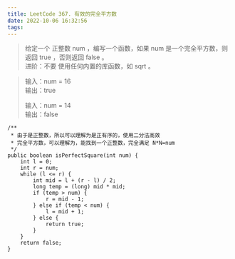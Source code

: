```yaml
---
title: LeetCode 367. 有效的完全平方数
date: 2022-10-06 16:32:56
tags:
---
```


> 给定一个 正整数 num ，编写一个函数，如果 num 是一个完全平方数，则返回 true ，否则返回 false 。   
> 进阶：不要 使用任何内置的库函数，如 sqrt 。  
> 
>

<!--more-->

> 输入：num = 16   
> 输出：true
> 
> 
> 输入：num = 14  
> 输出：false
>

~~~
/**
 * 由于是正整数，所以可以理解为是正有序的，使用二分法高效
 * 完全平方数，可以理解为，能找到一个正整数，完全满足 N*N=num
 */
public boolean isPerfectSquare(int num) {
    int l = 0;
    int r = num;
    while (l <= r) {
        int mid = l + (r - l) / 2;
        long temp = (long) mid * mid;
        if (temp > num) {
            r = mid - 1;
        } else if (temp < num) {
            l = mid + 1;
        } else {
            return true;
        }
    }
    return false;
}
~~~